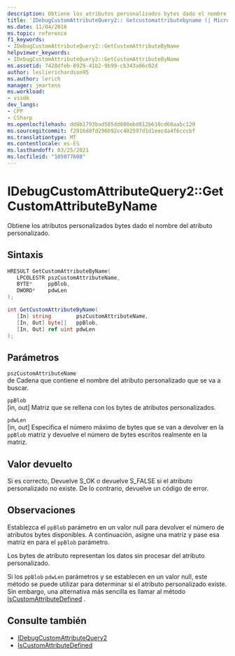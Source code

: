 ```yaml
---
description: Obtiene los atributos personalizados bytes dado el nombre del atributo personalizado.
title: 'IDebugCustomAttributeQuery2:: Getcustomattributebyname (| Microsoft Docs'
ms.date: 11/04/2016
ms.topic: reference
f1_keywords:
- IDebugCustomAttributeQuery2::GetCustomAttributeByName
helpviewer_keywords:
- IDebugCustomAttributeQuery2::GetCustomAttributeByName
ms.assetid: 7428dfeb-8929-41b2-9b99-cb343a86c02d
author: leslierichardson95
ms.author: lerich
manager: jmartens
ms.workload:
- vssdk
dev_langs:
- CPP
- CSharp
ms.openlocfilehash: dd8b1793bad585dd808ebd812b610cd68aabc129
ms.sourcegitcommit: f2916d8fd296b92cc402597d1d1eecda4f6cccbf
ms.translationtype: MT
ms.contentlocale: es-ES
ms.lasthandoff: 03/25/2021
ms.locfileid: "105077608"
---
```

# <a name="idebugcustomattributequery2getcustomattributebyname"></a>IDebugCustomAttributeQuery2::GetCustomAttributeByName
Obtiene los atributos personalizados bytes dado el nombre del atributo personalizado.

## <a name="syntax"></a>Sintaxis

```cpp
HRESULT GetCustomAttributeByName( 
   LPCOLESTR pszCustomAttributeName,
   BYTE*     ppBlob,
   DWORD*    pdwLen
);
```

```csharp
int GetCustomAttributeByName(
   [In] string        pszCustomAttributeName,
   [In, Out] byte[]   ppBlob,
   [In, Out] ref uint pdwLen
);
```

## <a name="parameters"></a>Parámetros
`pszCustomAttributeName`\
de Cadena que contiene el nombre del atributo personalizado que se va a buscar.

`ppBlob`\
[in, out] Matriz que se rellena con los bytes de atributos personalizados.

`pdwLen`\
[in, out] Especifica el número máximo de bytes que se van a devolver en la `ppBlob` matriz y devuelve el número de bytes escritos realmente en la matriz.

## <a name="return-value"></a>Valor devuelto
 Si es correcto, Devuelve S_OK o devuelve S_FALSE si el atributo personalizado no existe. De lo contrario, devuelve un código de error.

## <a name="remarks"></a>Observaciones
 Establezca el `ppBlob` parámetro en un valor null para devolver el número de atributos bytes disponibles. A continuación, asigne una matriz y pase esa matriz en para el `ppBlob` parámetro.

 Los bytes de atributo representan los datos sin procesar del atributo personalizado.

 Si los `ppBlob` `pdwLen` parámetros y se establecen en un valor null, este método se puede utilizar para determinar si el atributo personalizado existe. Sin embargo, una alternativa más sencilla es llamar al método [IsCustomAttributeDefined](../../../extensibility/debugger/reference/idebugcustomattributequery2-iscustomattributedefined.md) .

## <a name="see-also"></a>Consulte también
- [IDebugCustomAttributeQuery2](../../../extensibility/debugger/reference/idebugcustomattributequery2.md)
- [IsCustomAttributeDefined](../../../extensibility/debugger/reference/idebugcustomattributequery2-iscustomattributedefined.md)
